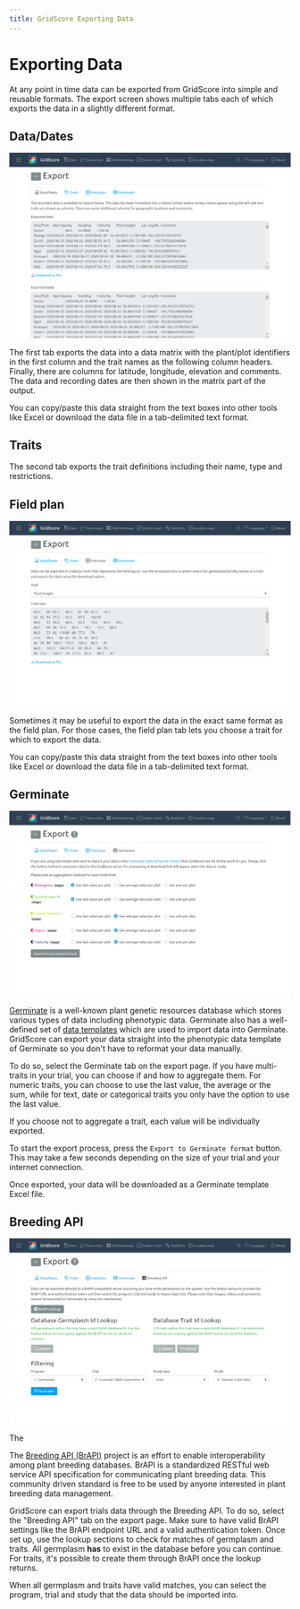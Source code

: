 ```yaml
---
title: GridScore Exporting Data
---
```


# Exporting Data

At any point in time data can be exported from GridScore into simple and reusable formats. The export screen shows multiple tabs each of which exports the data in a slightly different format.

## Data/Dates
<img src="img/screenshot-export-data.png" style="max-width: 100%;" alt="Data export in matrix form">

The first tab exports the data into a data matrix with the plant/plot identifiers in the first column and the trait names as the following column headers. Finally, there are columns for latitude, longitude, elevation and comments. The data and recording dates are then shown in the matrix part of the output.

You can copy/paste this data straight from the text boxes into other tools like Excel or download the data file in a tab-delimited text format.

## Traits
The second tab exports the trait definitions including their name, type and restrictions.

## Field plan
<img src="img/screenshot-export-fieldplan.png" style="max-width: 100%;" alt="Data export in field plan form">

Sometimes it may be useful to export the data in the exact same format as the field plan. For those cases, the field plan tab lets you choose a trait for which to export the data. 

You can copy/paste this data straight from the text boxes into other tools like Excel or download the data file in a tab-delimited text format.


## Germinate

<img src="img/screenshot-export-germinate.png" style="max-width: 100%;" alt="Data export to Germinate">

[Germinate](https://ics.hutton.ac.uk/get-germinate) is a well-known plant genetic resources database which stores various types of data including phenotypic data. Germinate also has a well-defined set of [data templates](https://github.com/germinateplatform/germinate-data-templates) which are used to import data into Germinate. GridScore can export your data straight into the phenotypic data template of Germinate so you don't have to reformat your data manually.

To do so, select the Germinate tab on the export page. If you have multi-traits in your trial, you can choose if and how to aggregate them. For numeric traits, you can choose to use the last value, the average or the sum, while for text, date or categorical traits you only have the option to use the last value.

If you choose not to aggregate a trait, each value will be individually exported.

To start the export process, press the `Export to Germinate format` button. This may take a few seconds depending on the size of your trial and your internet connection.

Once exported, your data will be downloaded as a Germinate template Excel file.

## Breeding API

<img src="img/screenshot-export-brapi.png" style="max-width: 100%;" alt="Data export to BrAPI">

The

The  [Breeding API (BrAPI)](https://brapi.org) project is an effort to enable interoperability among plant breeding databases. BrAPI is a standardized RESTful web service API specification for communicating plant breeding data. This community driven standard is free to be used by anyone interested in plant breeding data management.

GridScore can export trials data through the Breeding API. To do so, select the "Breeding API" tab on the export page. Make sure to have valid BrAPI settings like the BrAPI endpoint URL and a valid authentication token. Once set up, use the lookup sections to check for matches of germplasm and traits. All germplasm **has** to exist in the database before you can continue. For traits, it's possible to create them through BrAPI once the lookup returns.

When all germplasm and traits have valid matches, you can select the program, trial and study that the data should be imported into.